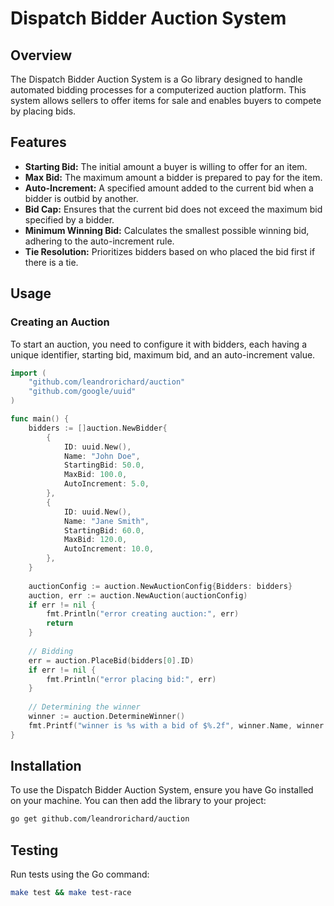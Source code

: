 
# Dispatch Bidder Auction System

## Overview
The Dispatch Bidder Auction System is a Go library designed to handle automated bidding processes for a computerized auction platform. This system allows sellers to offer items for sale and enables buyers to compete by placing bids.

## Features
- **Starting Bid:** The initial amount a buyer is willing to offer for an item.
- **Max Bid:** The maximum amount a bidder is prepared to pay for the item.
- **Auto-Increment:** A specified amount added to the current bid when a bidder is outbid by another.
- **Bid Cap:** Ensures that the current bid does not exceed the maximum bid specified by a bidder.
- **Minimum Winning Bid:** Calculates the smallest possible winning bid, adhering to the auto-increment rule.
- **Tie Resolution:** Prioritizes bidders based on who placed the bid first if there is a tie.

## Usage
### Creating an Auction
To start an auction, you need to configure it with bidders, each having a unique identifier, starting bid, maximum bid, and an auto-increment value.

```go
import (
    "github.com/leandrorichard/auction"
    "github.com/google/uuid"
)

func main() {
    bidders := []auction.NewBidder{
        {
            ID: uuid.New(),
            Name: "John Doe",
            StartingBid: 50.0,
            MaxBid: 100.0,
            AutoIncrement: 5.0,
        },
        {
            ID: uuid.New(),
            Name: "Jane Smith",
            StartingBid: 60.0,
            MaxBid: 120.0,
            AutoIncrement: 10.0,
        },
    }
    
    auctionConfig := auction.NewAuctionConfig{Bidders: bidders}
    auction, err := auction.NewAuction(auctionConfig)
    if err != nil {
        fmt.Println("error creating auction:", err)
        return
    }
    
    // Bidding
    err = auction.PlaceBid(bidders[0].ID)
    if err != nil {
        fmt.Println("error placing bid:", err)
    }
    
    // Determining the winner
    winner := auction.DetermineWinner()
    fmt.Printf("winner is %s with a bid of $%.2f", winner.Name, winner.CurrentBid)
}
```

## Installation
To use the Dispatch Bidder Auction System, ensure you have Go installed on your machine. You can then add the library to your project:
```bash
go get github.com/leandrorichard/auction
```

## Testing
Run tests using the Go command:
```bash
make test && make test-race
```
